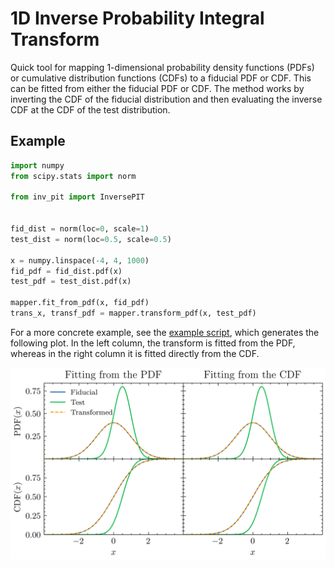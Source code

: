 # 1D Inverse Probability Integral Transform

Quick tool for mapping $1$-dimensional probability density functions (PDFs) or cumulative distribution functions (CDFs) to a fiducial PDF or CDF. This can be fitted from either the fiducial PDF or CDF. The method works by inverting the CDF of the fiducial distribution and then evaluating the inverse CDF at the CDF of the test distribution.


## Example

```python
import numpy
from scipy.stats import norm

from inv_pit import InversePIT


fid_dist = norm(loc=0, scale=1)
test_dist = norm(loc=0.5, scale=0.5)

x = numpy.linspace(-4, 4, 1000)
fid_pdf = fid_dist.pdf(x)
test_pdf = test_dist.pdf(x)

mapper.fit_from_pdf(x, fid_pdf)
trans_x, transf_pdf = mapper.transform_pdf(x, test_pdf)
```
For a more concrete example, see the [example script](https://github.com/Richard-Sti/inv_pit/blob/master/example.py), which generates the following plot. In the left column, the transform is fitted from the PDF, whereas in the right column it is fitted directly from the CDF.


![alt text](https://github.com/Richard-Sti/inv_pit/blob/master/example.png?raw=true)